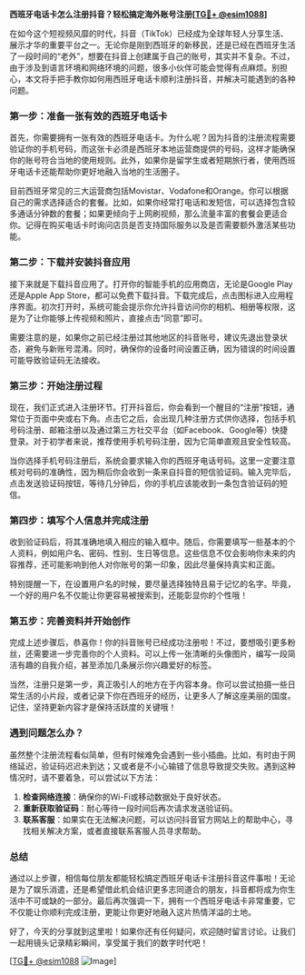 **西班牙电话卡怎么注册抖音？轻松搞定海外账号注册[[TG💪+ @esim1088](https://t.me/s/esim1088)]**

在如今这个短视频风靡的时代，抖音（TikTok）已经成为全球年轻人分享生活、展示才华的重要平台之一。无论你是刚到西班牙的新移民，还是已经在西班牙生活了一段时间的“老外”，想要在抖音上创建属于自己的账号，其实并不复杂。不过，由于涉及到语言环境和网络环境的问题，很多小伙伴可能会觉得有点麻烦。别担心，本文将手把手教你如何用西班牙电话卡顺利注册抖音，并解决可能遇到的各种问题。

### 第一步：准备一张有效的西班牙电话卡

首先，你需要拥有一张有效的西班牙电话卡。为什么呢？因为抖音的注册流程需要验证你的手机号码，而这张卡必须是西班牙本地运营商提供的号码，这样才能确保你的账号符合当地的使用规则。此外，如果你是留学生或者短期旅行者，使用西班牙电话卡还能帮助你更好地融入当地的生活圈子。

目前西班牙常见的三大运营商包括Movistar、Vodafone和Orange。你可以根据自己的需求选择适合的套餐。比如，如果你经常打电话和发短信，可以选择包含较多通话分钟数的套餐；如果更倾向于上网刷视频，那么流量丰富的套餐会更适合你。记得在购买电话卡时询问店员是否支持国际服务以及是否需要额外激活某些功能。

### 第二步：下载并安装抖音应用

接下来就是下载抖音应用了。打开你的智能手机的应用商店，无论是Google Play还是Apple App Store，都可以免费下载抖音。下载完成后，点击图标进入应用程序界面。初次打开时，系统可能会提示你允许抖音访问你的相机、相册等权限，这是为了让你能够上传视频和照片，直接点击“同意”即可。

需要注意的是，如果你之前已经注册过其他地区的抖音账号，建议先退出登录状态，避免与新账号混淆。同时，确保你的设备时间设置正确，因为错误的时间设置可能导致验证码无法接收。

### 第三步：开始注册过程

现在，我们正式进入注册环节。打开抖音后，你会看到一个醒目的“注册”按钮，通常位于页面中央或右下角。点击它之后，会出现几种注册方式供你选择，包括手机号码注册、邮箱注册以及通过第三方社交平台（如Facebook、Google等）快捷登录。对于初学者来说，推荐使用手机号码注册，因为它简单直观且安全性较高。

当你选择手机号码注册后，系统会要求输入你的西班牙电话号码。这里一定要注意核对号码的准确性，因为稍后你会收到一条来自抖音的短信验证码。输入完毕后，点击发送验证码按钮，等待几分钟后，你的手机应该能收到一条包含验证码的短信。

### 第四步：填写个人信息并完成注册

收到验证码后，将其准确地填入相应的输入框中。随后，你需要填写一些基本的个人资料，例如用户名、密码、性别、生日等信息。这些信息不仅会影响你未来的内容推荐，还可能影响到他人对你账号的第一印象，因此尽量保持真实和正面。

特别提醒一下，在设置用户名的时候，要尽量选择独特且易于记忆的名字。毕竟，一个好的用户名不仅能让你更容易被搜索到，还能彰显你的个性哦！

### 第五步：完善资料并开始创作

完成上述步骤后，恭喜你！你的抖音账号已经成功注册啦！不过，要想吸引更多粉丝，还需要进一步完善你的个人资料。可以上传一张清晰的头像图片，编写一段简洁有趣的自我介绍，甚至添加几条展示你兴趣爱好的标签。

当然，注册只是第一步，真正吸引人的地方在于内容本身。你可以尝试拍摄一些日常生活的小片段，或者记录下你在西班牙的经历，让更多人了解这座美丽的国度。记住，坚持更新内容才是保持活跃度的关键哦！

### 遇到问题怎么办？

虽然整个注册流程看似简单，但有时候难免会遇到一些小插曲。比如，有时由于网络延迟，验证码迟迟未到达；又或者是不小心输错了信息导致提交失败。遇到这种情况时，请不要着急，可以尝试以下方法：

1. **检查网络连接**：确保你的Wi-Fi或移动数据处于良好状态。
2. **重新获取验证码**：耐心等待一段时间后再次请求发送验证码。
3. **联系客服**：如果实在无法解决问题，可以访问抖音官方网站上的帮助中心，寻找相关解决方案，或者直接联系客服人员寻求帮助。

### 总结

通过以上步骤，相信每位朋友都能轻松搞定西班牙电话卡注册抖音这件事啦！无论是为了娱乐消遣，还是希望借此机会结识更多志同道合的朋友，抖音都将成为你生活中不可或缺的一部分。最后再次强调一下，拥有一个西班牙电话卡非常重要，它不仅能让你顺利完成注册，更能让你更好地融入这片热情洋溢的土地。

好了，今天的分享就到这里啦！如果你还有任何疑问，欢迎随时留言讨论。让我们一起用镜头记录精彩瞬间，享受属于我们的数字时代吧！

[[TG💪+ @esim1088](https://t.me/s/esim1088) ![Image](https://i.postimg.cc/4NQfJmqS/Snipaste-2025-05-13-00-14-12.png)]